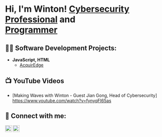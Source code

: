 <h1>Hi, I'm Winton! <a href="https://www.linkedin.com/in/winton-fong/">Cybersecurity Professional</a> and <br/><a href="https://github.com/wintonsec">Programmer</a>  

<h2>👨‍💻 Software Development Projects:</h2>

- <b>JavaScript, HTML </b>
  - [AcquirEdge](https://github.com/wintonsec/fundamentals-first-solutions-wintonsec)

<h2>📺 YouTube Videos</h2>

- [Making Waves with Winton - Guest Jian Gong, Head of Cybersecurity] https://www.youtube.com/watch?v=fynyqFI65as


<h2> 🤳 Connect with me:</h2>

[<img align="left" alt="WintonFong | YouTube" width="22px" src="https://cdn.jsdelivr.net/npm/simple-icons@v3/icons/youtube.svg" />][youtube]
[<img align="left" alt="WintonFong | LinkedIn" width="22px" src="https://cdn.jsdelivr.net/npm/simple-icons@v3/icons/linkedin.svg" />][linkedin]

[youtube]: https://www.youtube.com/channel/UCIHXBOnMhndR6M5ZRHcMAtw
[linkedin]: https://www.linkedin.com/in/winton-fong/

<!--
**joshmadakor1/joshmadakor1** is a ✨ _special_ ✨ repository because its `README.md` (this file) appears on your GitHub profile.

Here are some ideas to get you started:

- 🔭 I’m currently working on ...
- 🌱 I’m currently learning ...
- 👯 I’m looking to collaborate on ...
- 🤔 I’m looking for help with ...
- 💬 Ask me about ...
- 📫 How to reach me: ...
- 😄 Pronouns: ...
- ⚡ Fun fact: ...
-->
